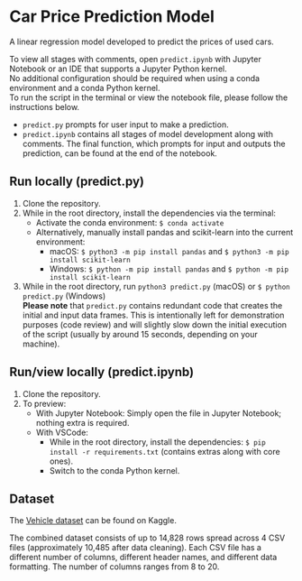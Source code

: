 # Car Price Prediction Model

A linear regression model developed to predict the prices of used cars.

To view all stages with comments, open `predict.ipynb` with Jupyter Notebook or an IDE that supports a Jupyter Python kernel.    
No additional configuration should be required when using a conda environment and a conda Python kernel.  
To run the script in the terminal or view the notebook file, please follow the instructions below.

* `predict.py` prompts for user input to make a prediction.
* `predict.ipynb` contains all stages of model development along with comments. The final function, which prompts for input and outputs the prediction, can be found at the end of the notebook.


## Run locally (predict.py)
1. Clone the repository.
2. While in the root directory, install the dependencies via the terminal:  
   - Activate the conda environment: `$ conda activate`  
   - Alternatively, manually install pandas and scikit-learn into the current environment:
     - macOS: `$ python3 -m pip install pandas` and `$ python3 -m pip install scikit-learn`
     - Windows: `$ python -m pip install pandas` and `$ python -m pip install scikit-learn`
3. While in the root directory, run `python3 predict.py` (macOS) or `$ python predict.py` (Windows)  
   **Please note** that `predict.py` contains redundant code that creates the initial and input data frames.
   This is intentionally left for demonstration purposes (code review) and will slightly slow down the initial execution of the script (usually by around 15 seconds, depending on your machine).

## Run/view locally (predict.ipynb) 
1. Clone the repository.
2. To preview:
   - With Jupyter Notebook: Simply open the file in Jupyter Notebook; nothing extra is required.  
   - With VSCode: 
     - While in the root directory, install the dependencies: `$ pip install -r requirements.txt` (contains extras along with core ones).
     - Switch to the conda Python kernel.

## Dataset
The [Vehicle dataset](https://www.kaggle.com/datasets/nehalbirla/vehicle-dataset-from-cardekho) can be found on Kaggle.

The combined dataset consists of up to 14,828 rows spread across 4 CSV files (approximately 10,485 after data cleaning).
Each CSV file has a different number of columns, different header names, and different data formatting.
The number of columns ranges from 8 to 20.
